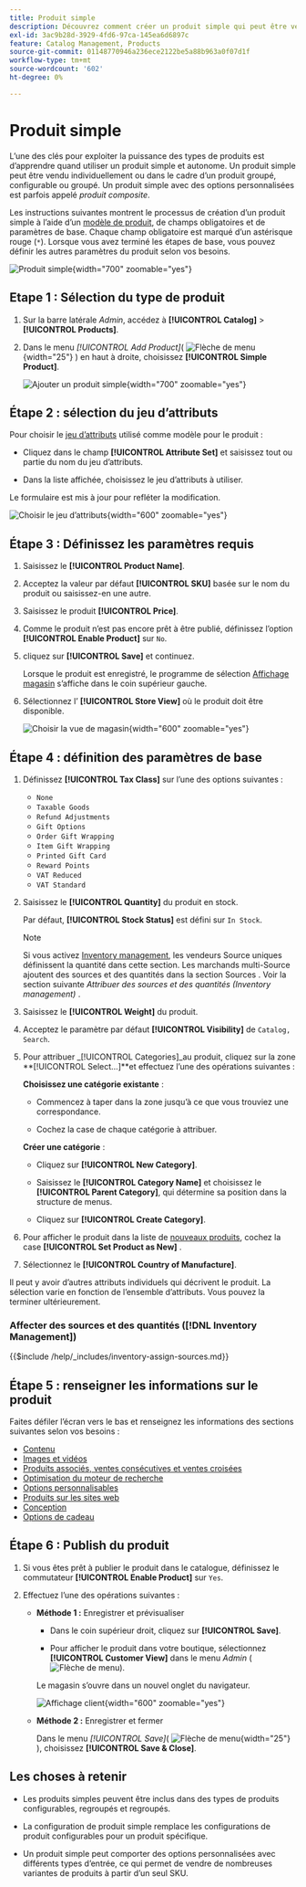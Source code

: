```yaml
---
title: Produit simple
description: Découvrez comment créer un produit simple qui peut être vendu individuellement ou dans le cadre d’un produit groupé, configurable ou groupé.
exl-id: 3ac9b28d-3929-4fd6-97ca-145ea6d6897c
feature: Catalog Management, Products
source-git-commit: 01148770946a236ece2122be5a88b963a0f07d1f
workflow-type: tm+mt
source-wordcount: '602'
ht-degree: 0%

---
```


# Produit simple

L’une des clés pour exploiter la puissance des types de produits est d’apprendre quand utiliser un produit simple et autonome. Un produit simple peut être vendu individuellement ou dans le cadre d’un produit groupé, configurable ou groupé. Un produit simple avec des options personnalisées est parfois appelé _produit composite_.

Les instructions suivantes montrent le processus de création d’un produit simple à l’aide d’un [modèle de produit](attribute-sets.md), de champs obligatoires et de paramètres de base. Chaque champ obligatoire est marqué d’un astérisque rouge (`*`). Lorsque vous avez terminé les étapes de base, vous pouvez définir les autres paramètres du produit selon vos besoins.

![Produit simple](./assets/product-simple.png){width="700" zoomable="yes"}

## Etape 1 : Sélection du type de produit

1. Sur la barre latérale _Admin_, accédez à **[!UICONTROL Catalog]** > **[!UICONTROL Products]**.

1. Dans le menu _[!UICONTROL Add Product]_( ![Flèche de menu](../assets/icon-menu-down-arrow-red.png){width="25"} ) en haut à droite, choisissez **[!UICONTROL Simple Product]**.

   ![Ajouter un produit simple](./assets/product-add-simple.png){width="700" zoomable="yes"}

## Étape 2 : sélection du jeu d’attributs

Pour choisir le [jeu d’attributs](attribute-sets.md) utilisé comme modèle pour le produit :

- Cliquez dans le champ **[!UICONTROL Attribute Set]** et saisissez tout ou partie du nom du jeu d’attributs.

- Dans la liste affichée, choisissez le jeu d’attributs à utiliser.

Le formulaire est mis à jour pour refléter la modification.

![Choisir le jeu d’attributs](./assets/product-create-choose-attribute-set.png){width="600" zoomable="yes"}

## Étape 3 : Définissez les paramètres requis

1. Saisissez le **[!UICONTROL Product Name]**.

1. Acceptez la valeur par défaut **[!UICONTROL SKU]** basée sur le nom du produit ou saisissez-en une autre.

1. Saisissez le produit **[!UICONTROL Price]**.

1. Comme le produit n’est pas encore prêt à être publié, définissez l’option **[!UICONTROL Enable Product]** sur `No`.

1. cliquez sur **[!UICONTROL Save]** et continuez.

   Lorsque le produit est enregistré, le programme de sélection [Affichage magasin](introduction.md#product-scope) s’affiche dans le coin supérieur gauche.

1. Sélectionnez l’ **[!UICONTROL Store View]** où le produit doit être disponible.

   ![Choisir la vue de magasin](./assets/product-create-store-view-choose.png){width="600" zoomable="yes"}

## Étape 4 : définition des paramètres de base

1. Définissez **[!UICONTROL Tax Class]** sur l’une des options suivantes :

   - `None`
   - `Taxable Goods`
   - `Refund Adjustments`
   - `Gift Options`
   - `Order Gift Wrapping`
   - `Item Gift Wrapping`
   - `Printed Gift Card`
   - `Reward Points`
   - `VAT Reduced`
   - `VAT Standard`

1. Saisissez le **[!UICONTROL Quantity]** du produit en stock.

   Par défaut, **[!UICONTROL Stock Status]** est défini sur `In Stock`.

   >[!NOTE]
   >
   >Si vous activez [Inventory management](../inventory-management/introduction.md), les vendeurs Source uniques définissent la quantité dans cette section. Les marchands multi-Source ajoutent des sources et des quantités dans la section Sources . Voir la section suivante _Attribuer des sources et des quantités (Inventory management)_ .

1. Saisissez le **[!UICONTROL Weight]** du produit.

1. Acceptez le paramètre par défaut **[!UICONTROL Visibility]** de `Catalog, Search`.

1. Pour attribuer _[!UICONTROL Categories]_au produit, cliquez sur la zone **[!UICONTROL Select…]**et effectuez l’une des opérations suivantes :

   **Choisissez une catégorie existante** :

   - Commencez à taper dans la zone jusqu’à ce que vous trouviez une correspondance.

   - Cochez la case de chaque catégorie à attribuer.

   **Créer une catégorie** :

   - Cliquez sur **[!UICONTROL New Category]**.

   - Saisissez le **[!UICONTROL Category Name]** et choisissez le **[!UICONTROL Parent Category]**, qui détermine sa position dans la structure de menus.

   - Cliquez sur **[!UICONTROL Create Category]**.

1. Pour afficher le produit dans la liste de [nouveaux produits](../content-design/widget-new-products-list.md), cochez la case **[!UICONTROL Set Product as New]** .

1. Sélectionnez le **[!UICONTROL Country of Manufacture]**.

Il peut y avoir d’autres attributs individuels qui décrivent le produit. La sélection varie en fonction de l’ensemble d’attributs. Vous pouvez la terminer ultérieurement.

### Affecter des sources et des quantités ([!DNL Inventory Management])

{{$include /help/_includes/inventory-assign-sources.md}}

## Étape 5 : renseigner les informations sur le produit

Faites défiler l’écran vers le bas et renseignez les informations des sections suivantes selon vos besoins :

- [Contenu](product-content.md)
- [Images et vidéos](product-images-and-video.md)
- [Produits associés, ventes consécutives et ventes croisées](related-products-up-sells-cross-sells.md)
- [Optimisation du moteur de recherche](product-search-engine-optimization.md)
- [Options personnalisables](settings-advanced-custom-options.md)
- [Produits sur les sites web](settings-basic-websites.md)
- [Conception](settings-advanced-design.md)
- [Options de cadeau](product-gift-options.md)

## Étape 6 : Publish du produit

1. Si vous êtes prêt à publier le produit dans le catalogue, définissez le commutateur **[!UICONTROL Enable Product]** sur `Yes`.

1. Effectuez l’une des opérations suivantes :

   - **Méthode 1 :** Enregistrer et prévisualiser

      - Dans le coin supérieur droit, cliquez sur **[!UICONTROL Save]**.

      - Pour afficher le produit dans votre boutique, sélectionnez **[!UICONTROL Customer View]** dans le menu _Admin_ (![Flèche de menu](../assets/icon-menu-down-arrow-black.png)).

     Le magasin s’ouvre dans un nouvel onglet du navigateur.

     ![Affichage client](./assets/product-admin-customer-view.png){width="600" zoomable="yes"}

   - **Méthode 2 :** Enregistrer et fermer

     Dans le menu _[!UICONTROL Save]_( ![Flèche de menu](../assets/icon-menu-down-arrow-red.png){width="25"} ), choisissez **[!UICONTROL Save & Close]**.

## Les choses à retenir

- Les produits simples peuvent être inclus dans des types de produits configurables, regroupés et regroupés.

- La configuration de produit simple remplace les configurations de produit configurables pour un produit spécifique.

- Un produit simple peut comporter des options personnalisées avec différents types d’entrée, ce qui permet de vendre de nombreuses variantes de produits à partir d’un seul SKU.
